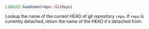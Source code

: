 ```julia
LibGit2.headname(repo::GitRepo)
```

Lookup the name of the current HEAD of git repository `repo`. If `repo` is currently detached, return the name of the HEAD it's detached from.
